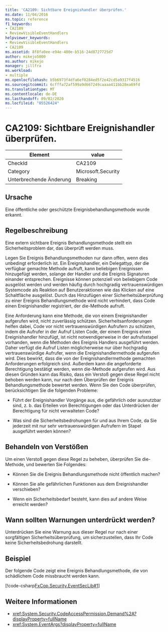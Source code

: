 ```yaml
---
title: 'CA2109: Sichtbare Ereignishandler überprüfen.'
ms.date: 11/04/2016
ms.topic: reference
f1_keywords:
- CA2109
- ReviewVisibleEventHandlers
helpviewer_keywords:
- ReviewVisibleEventHandlers
- CA2109
ms.assetid: 8f8fa0ee-e94e-400e-b516-24d8727725d7
author: mikejo5000
ms.author: mikejo
manager: jillfra
ms.workload:
- multiple
ms.openlocfilehash: b5b6973f4dfa6ef0284ed5f2e42cd5a9317f4516
ms.sourcegitcommit: 6cfffa72af599a9d667249caaaa411bb28ea69fd
ms.translationtype: MT
ms.contentlocale: de-DE
ms.lasthandoff: 09/02/2020
ms.locfileid: "85526424"
---
```

# <a name="ca2109-review-visible-event-handlers"></a>CA2109: Sichtbare Ereignishandler überprüfen.

|Element|value|
|-|-|
|CheckId|CA2109|
|Category|Microsoft.Security|
|Unterbrechende Änderung|Breaking|

## <a name="cause"></a>Ursache
Eine öffentliche oder geschützte Ereignisbehandlungsmethode wurde erkannt.

## <a name="rule-description"></a>Regelbeschreibung
Eine extern sichtbare Ereignis Behandlungsmethode stellt ein Sicherheitsproblem dar, das überprüft werden muss.

Legen Sie Ereignis Behandlungsmethoden nur dann offen, wenn dies unbedingt erforderlich ist. Ein Ereignishandler, ein Delegattyp, der die verfügbar gemachte Methode aufruft, kann beliebigen Ereignissen hinzugefügt werden, solange der Handler und die Ereignis Signaturen einander entsprechen. Ereignisse können potenziell von beliebigem Code ausgelöst werden und werden häufig durch hochgradig vertrauenswürdigen Systemcode als Reaktion auf Benutzeraktionen wie das Klicken auf eine Schaltfläche ausgelöst. Durch das Hinzufügen einer Sicherheitsüberprüfung zu einer Ereignis Behandlungsmethode wird nicht verhindert, dass Code einen Ereignishandler registriert, der die-Methode aufruft.

Eine Anforderung kann eine Methode, die von einem Ereignishandler aufgerufen wird, nicht zuverlässig schützen. Sicherheitsanforderungen helfen dabei, Code vor nicht vertrauenswürdigen Aufrufern zu schützen, indem die Aufrufer in der Aufruf Listen Code, der einem Ereignis einen Ereignishandler hinzufügt, ist nicht notwendigerweise in der aufrufsstapel vorhanden, wenn die Methoden des Ereignis Handlers ausgeführt werden. Daher verfügt die Aufruf Listen möglicherweise nur über hochgradig vertrauenswürdige Aufrufer, wenn die Ereignishandlermethode aufgerufen wird. Dies bewirkt, dass die von der Ereignishandlermethode gemachten Anforderungen erfolgreich sind. Außerdem kann die angeforderte Berechtigung bestätigt werden, wenn die-Methode aufgerufen wird. Aus diesen Gründen kann das Risiko, dass ein Verstoß gegen diese Regel nicht behoben werden kann, nur nach dem Überprüfen der Ereignis Behandlungsmethode bewertet werden. Wenn Sie den Code überprüfen, berücksichtigen Sie die folgenden Probleme:

- Führt der Ereignishandler Vorgänge aus, die gefährlich oder ausnutzbar sind, z. b. das Erteilen von Berechtigungen oder das Unterdrücken der Berechtigung für nicht verwalteten Code?

- Was sind die Sicherheitsbedrohungen für und aus Ihrem Code, da Sie jederzeit mit nur sehr vertrauenswürdigen Aufrufern im Stapel ausgeführt werden können?

## <a name="how-to-fix-violations"></a>Behandeln von Verstößen
Um einen Verstoß gegen diese Regel zu beheben, überprüfen Sie die-Methode, und bewerten Sie Folgendes:

- Können Sie die Ereignis Behandlungsmethode nicht öffentlich machen?

- Können Sie alle gefährlichen Funktionen aus dem Ereignishandler verschieben?

- Wenn ein Sicherheitsbedarf besteht, kann dies auf andere Weise erreicht werden?

## <a name="when-to-suppress-warnings"></a>Wann sollten Warnungen unterdrückt werden?
Unterdrücken Sie eine Warnung aus dieser Regel nur nach einer sorgfältigen Sicherheitsüberprüfung, um sicherzustellen, dass Ihr Code keine Sicherheitsbedrohung darstellt.

## <a name="example"></a>Beispiel
Der folgende Code zeigt eine Ereignis Behandlungsmethode, die von schädlichem Code missbraucht werden kann.

[!code-csharp[FxCop.Security.EventSecLib#1](../code-quality/codesnippet/CSharp/ca2109-review-visible-event-handlers_1.cs)]

## <a name="see-also"></a>Weitere Informationen

- <xref:System.Security.CodeAccessPermission.Demand%2A?displayProperty=fullName>
- <xref:System.EventArgs?displayProperty=fullName>
